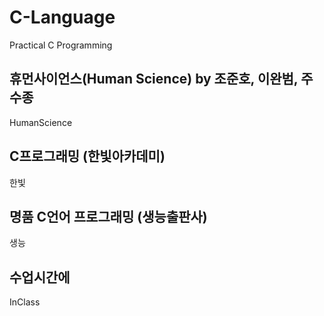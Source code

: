 # C-Language

Practical C Programming 

## 휴먼사이언스(Human Science) by 조준호, 이완범, 주수종

HumanScience

## C프로그래밍 (한빛아카데미)

한빛

## 명품 C언어 프로그래밍 (생능출판사)

생능


## 수업시간에

InClass
